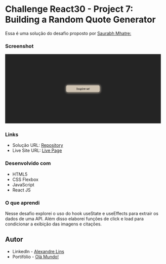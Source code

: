 # Challenge React30 - Project 7: Building a Random Quote Generator
Essa é uma solução do desafio proposto por [ Saurabh Mhatre: ](https://saurabhnativeblog.medium.com/react30-project-7-building-a-random-quote-generator-with-react-js-redux-toolkit-and-redux-thunk-7d68a689433e)


### Screenshot

![](/public/FireShot%20Capture%20029.png)

### Links

- Solução URL: [Repository](https://github.com/aslinsjr/random-quote-generation)
- Live Site URL: [Live Page](https://random-quote-generation-five.vercel.app/)

### Desenvolvido com

- HTML5
- CSS Flexbox
- JavaScript
- React JS

### O que aprendi

Nesse desafio explorei o uso do hook useState e useEffects para extrair os dados de uma API. Além disso elaborei funções de click e load para condicionar a exibição das imagens e citações.

## Autor

- Linkedln - [Alexandre Lins](https://www.linkedin.com/in/aslinsjr/)
- Portifólio - [Olá Mundo!](https://aslinsjr.github.io/my-web-site/)

